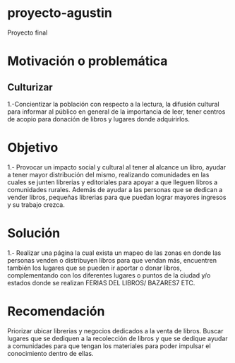 # proyecto-agustin
Proyecto final 

# Motivación o problemática

 ## Culturizar
1.-Concientizar la población con respecto a la lectura, la difusión cultural 
para informar al público en general de la importancia de leer, tener centros de acopio para 
donación de libros y lugares donde adquirirlos.


# Objetivo


1.- Provocar un impacto social y cultural al tener al alcance un libro, ayudar a tener mayor distribución del mismo, 
realizando comunidades en las cuales se junten librerias y editoriales para apoyar a que lleguen libros a 
comunidades rurales. Además de ayudar a las personas que se dedican a vender libros, pequeñas librerias para que 
puedan lograr mayores ingresos y su trabajo crezca.


# Solución


1.- Realizar una página la cual exista un mapeo de las zonas en donde las personas venden o distribuyen libros para que vendan más, 
encuentren también los lugares que se pueden ir aportar o donar libros, complementando con los diferentes lugares o puntos de la ciudad 
y/o estados donde se realizan FERIAS DEL LIBROS/ BAZARES7 ETC.



# Recomendación 

Priorizar ubicar librerias y negocios dedicados a la venta de libros. 
Buscar lugares que se dediquen a la recolección de libros y que se dedique ayudar a comunidades 
para que tengan los materiales para poder impulsar el conocimiento dentro de ellas.